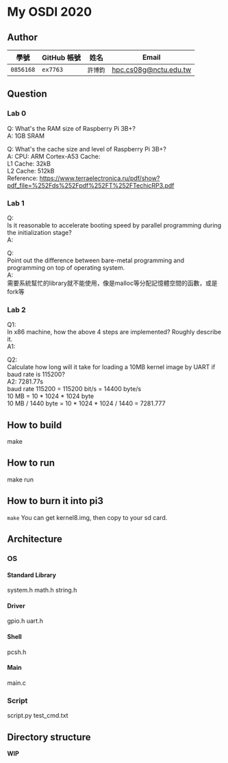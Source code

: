 # My OSDI 2020

## Author

| 學號 | GitHub 帳號 | 姓名 | Email |
| --- | ----------- | --- | --- |
|`0856168`| `ex7763` | `許博鈞` | hpc.cs08g@nctu.edu.tw |

## Question

### Lab 0
Q:
What's the RAM size of Raspberry Pi 3B+?  
A:
1GB SRAM  

Q:
What's the cache size and level of Raspberry Pi 3B+?  
A:
CPU: ARM Cortex-A53
Cache:  
    L1 Cache: 32kB  
    L2 Cache: 512kB  
Reference: https://www.terraelectronica.ru/pdf/show?pdf_file=%252Fds%252Fpdf%252FT%252FTechicRP3.pdf  

### Lab 1
Q:  
Is it reasonable to accelerate booting speed by parallel programming during the initialization stage?  
A:  


Q:  
Point out the difference between bare-metal programming and programming on top of operating system.  
A:  
需要系統幫忙的library就不能使用，像是malloc等分配記憶體空間的函數，或是fork等 

### Lab 2
Q1:  
In x86 machine, how the above 4 steps are implemented? Roughly describe it.  
A1:  
  

Q2:  
Calculate how long will it take for loading a 10MB kernel image by UART if baud rate is 115200?  
A2: 7281.77s  
baud rate 115200 = 115200 bit/s = 14400 byte/s  
10 MB = 10 * 1024 * 1024 byte  
10 MB / 1440 byte = 10 * 1024 * 1024 / 1440 = 7281.777  

## How to build

make

## How to run

make run

## How to burn it into pi3

`make`
You can get kernel8.img, then copy to your sd card.


## Architecture

### OS
#### Standard Library
system.h
math.h
string.h

#### Driver
gpio.h
uart.h

#### Shell
pcsh.h

#### Main
main.c

### Script
script.py
test_cmd.txt


## Directory structure

**WIP**
